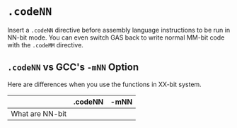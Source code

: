 # `.codeNN`
Insert a `.codeNN` directive before assembly language instructions to be run in NN-bit mode.
You can even switch GAS back to write normal MM-bit code with the `.codeMM` directive.

## `.codeNN` vs GCC's `-mNN` Option
Here are differences when you use the functions in XX-bit system.

| | .codeNN | -mNN |
|-| ------- | ---- |
| What are NN-bit |
